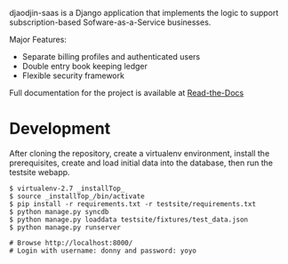 djaodjin-saas is a Django application that implements the logic to support
subscription-based Sofware-as-a-Service businesses.

Major Features:

- Separate billing profiles and authenticated users
- Double entry book keeping ledger
- Flexible security framework

Full documentation for the project is available at [Read-the-Docs](http://djaodjin-saas.readthedocs.org/)

Development
===========

After cloning the repository, create a virtualenv environment, install
the prerequisites, create and load initial data into the database, then
run the testsite webapp.

    $ virtualenv-2.7 _installTop_
    $ source _installTop_/bin/activate
    $ pip install -r requirements.txt -r testsite/requirements.txt
    $ python manage.py syncdb
    $ python manage.py loaddata testsite/fixtures/test_data.json
    $ python manage.py runserver

    # Browse http://localhost:8000/
    # Login with username: donny and password: yoyo
